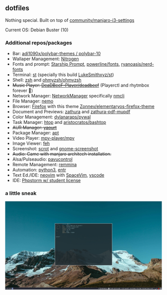 ## dotfiles

Nothing special. Built on top of [community/manjaro-i3-settings](https://github.com/manjaro/packages-community/tree/master/i3/manjaro-i3-settings)

Current OS: Debian Buster (10)

### Additional repos/packages
* Bar: [adi1090x/polybar-themes / polybar-10](https://github.com/adi1090x/polybar-themes/tree/master/polybar-10)
* Wallaper Management: [Nitrogen](https://wiki.archlinux.org/index.php/Nitrogen)
* Fonts and prompt: [Starship Prompt](https://starship.rs/config/), [powerline/fonts](https://github.com/powerline/fonts), [ryanoasis/nerd-fonts](https://github.com/ryanoasis/nerd-fonts)
* Terminal: [st](https://st.suckless.org/) (specially this build [LukeSmithxyz/st](https://github.com/LukeSmithxyz/st))
* Shell: [zsh](https://wiki.archlinux.org/index.php/zsh) and [ohmyzsh/ohmyzsh](https://github.com/ohmyzsh/ohmyzsh)
* ~~Music Player: [DeaDBeeF-Player/deadbeef](https://github.com/DeaDBeeF-Player/deadbeef)~~ (Playerctl and rhytmbox forever 🤘)
* Network Manager: [NetworkManager](https://wiki.archlinux.org/index.php/NetworkManager) specifically [nmcli](https://wiki.archlinux.org/index.php/NetworkManager#nmcli_examples)
* File Manager: [nemo](https://github.com/linuxmint/nemo)
* Browser: [Firefox](https://wiki.archlinux.org/index.php/Firefox) with this theme [Zonnev/elementaryos-firefox-theme](https://github.com/Zonnev/elementaryos-firefox-theme)
* Document and Previews: [zathura](https://wiki.archlinux.org/index.php/Zathura) and [zathura-pdf-mupdf](https://www.archlinux.org/packages/community/x86_64/zathura-pdf-mupdf/)
* Color Management: [dylanaraps/pywal](https://github.com/dylanaraps/pywal)
* Task Manager: [htop](https://www.archlinux.org/packages/extra/x86_64/htop/) and [aristocratos/bashtop](https://github.com/aristocratos/bashtop)
* ~~AUR Manager: [yaourt](https://archlinux.fr/yaourt-en)~~
* Package Manager: [apt](https://en.wikipedia.org/wiki/APT_(software))
* Video Player: [mpv-player/mpv](https://github.com/mpv-player/mpv)
* Image Viewer: [feh](https://git.finalrewind.org/feh/)
* Screenshot: [scrot](https://www.archlinux.org/packages/?name=scrot) and [gnome-screenshot](https://en.wikipedia.org/wiki/GNOME_Screenshot)
* ~~Audio: Came with manjaro architech installation.~~
* Alsa/Pulseaudio: [pavucontrol](https://freedesktop.org/software/pulseaudio/pavucontrol/)
* Remote Management: [remmina](https://remmina.org/)
* Automation: [python3](https://wiki.archlinux.org/index.php/Python), [entr](http://entrproject.org/)
* Text Ed./IDE: [neovim](https://neovim.io/) with [SpaceVim](https://spacevim.org/), [vscode](https://code.visualstudio.com/)
* IDE: [Phpstorm w/ student license](https://www.jetbrains.com/community/education/)

### a little sneak
![A little sneak](https://raw.githubusercontent.com/akinozgen/dotfiles/master/.screenlayout/ss.jpg)
